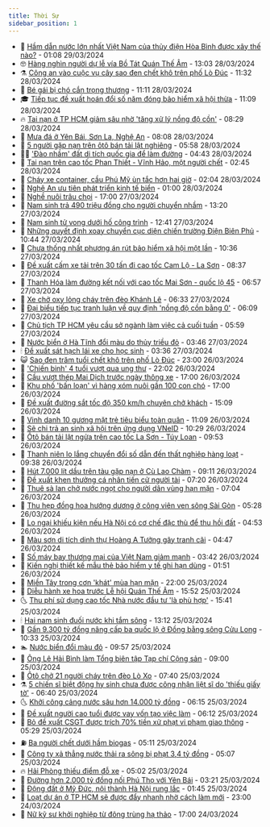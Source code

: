 ```yaml
---
title: Thời Sự
sidebar_position: 1
---
```


<!-- vnexpress-thoi-su:START -->
- 🦒 [Hầm dẫn nước lớn nhất Việt Nam của thủy điện Hòa Bình được xây thế nào?](https://video.vnexpress.net/ham-dan-nuoc-lon-nhat-viet-nam-cua-thuy-dien-hoa-binh-duoc-xay-the-nao-4726487.html) - 01:08 29/03/2024
- 🤓 [Hàng nghìn người dự lễ vía Bồ Tát Quán Thế Âm](https://vnexpress.net/hang-nghin-nguoi-du-le-via-bo-tat-quan-the-am-4727812.html) - 13:03 28/03/2024
- ⚗️ [Công an vào cuộc vụ cây sao đen chết khô trên phố Lò Đúc](https://vnexpress.net/cong-an-vao-cuoc-vu-cay-sao-den-chet-kho-tren-pho-lo-duc-4727819.html) - 11:32 28/03/2024
- 🌊 [Bé gái bị chó cắn trọng thương](https://vnexpress.net/be-gai-bi-cho-can-trong-thuong-4727825.html) - 11:11 28/03/2024
- 🎓 [Tiếp tục đề xuất hoán đổi số năm đóng bảo hiểm xã hội thừa](https://vnexpress.net/tiep-tuc-de-xuat-hoan-doi-so-nam-dong-bao-hiem-xa-hoi-thua-4727775.html) - 11:09 28/03/2024
- 🔥 [Tai nạn ở TP HCM giảm sâu nhờ &#39;tăng xử lý nồng độ cồn&#39;](https://vnexpress.net/tai-nan-o-tp-hcm-giam-sau-nho-tang-xu-ly-nong-do-con-4727728.html) - 08:29 28/03/2024
- 🦏 [Mưa đá ở Yên Bái, Sơn La, Nghệ An](https://vnexpress.net/mua-da-o-yen-bai-son-la-nghe-an-4727699.html) - 08:08 28/03/2024
- 👺 [5 người gặp nạn trên ôtô bán tải lật nghiêng](https://vnexpress.net/5-nguoi-gap-nan-tren-oto-ban-tai-lat-nghieng-4727667.html) - 05:58 28/03/2024
- 🧑‍🏫 [&#39;Đào nhầm&#39; đất di tích quốc gia để làm đường](https://vnexpress.net/dao-nham-dat-di-tich-quoc-gia-de-lam-duong-4727606.html) - 04:43 28/03/2024
- 🚦 [Tai nạn trên cao tốc Phan Thiết - Vĩnh Hảo, một người chết](https://vnexpress.net/tai-nan-tren-cao-toc-phan-thiet-vinh-hao-mot-nguoi-chet-4727530.html) - 02:45 28/03/2024
- 🎉 [Cháy xe container, cầu Phú Mỹ ùn tắc hơn hai giờ](https://vnexpress.net/chay-xe-container-cau-phu-my-un-tac-hon-hai-gio-4727529.html) - 02:04 28/03/2024
- 🦒 [Nghệ An ưu tiên phát triển kinh tế biển](https://vnexpress.net/nghe-an-uu-tien-phat-trien-kinh-te-bien-4721006.html) - 01:00 28/03/2024
- 🤗 [Nghề nuôi trâu chọi](https://vnexpress.net/nghe-nuoi-trau-choi-4727338.html) - 17:00 27/03/2024
- 💼 [Nam sinh trả 490 triệu đồng cho người chuyển nhầm](https://vnexpress.net/nam-sinh-tra-490-trieu-dong-cho-nguoi-chuyen-nham-4727428.html) - 13:20 27/03/2024
- 🤩 [Nam sinh tử vong dưới hố công trình](https://vnexpress.net/nam-sinh-tu-vong-duoi-ho-cong-trinh-4727424.html) - 12:41 27/03/2024
- 🤡 [Những quyết định xoay chuyển cục diện chiến trường Điện Biên Phủ](https://vnexpress.net/nhung-quyet-dinh-xoay-chuyen-cuc-dien-chien-truong-dien-bien-phu-4727382.html) - 10:44 27/03/2024
- 💯 [Chưa thống nhất phương án rút bảo hiểm xã hội một lần](https://vnexpress.net/chua-thong-nhat-phuong-an-rut-bao-hiem-xa-hoi-mot-lan-4727377.html) - 10:36 27/03/2024
- 👺 [Đề xuất cấm xe tải trên 30 tấn đi cao tốc Cam Lộ - La Sơn](https://vnexpress.net/de-xuat-cam-xe-tai-tren-30-tan-di-cao-toc-cam-lo-la-son-4726467.html) - 08:37 27/03/2024
- 🌮 [Thanh Hóa làm đường kết nối với cao tốc Mai Sơn - quốc lộ 45](https://vnexpress.net/thanh-hoa-lam-duong-ket-noi-voi-cao-toc-mai-son-quoc-lo-45-4727200.html) - 06:57 27/03/2024
- 🥸 [Xe chở oxy lỏng cháy trên đèo Khánh Lê](https://vnexpress.net/xe-cho-oxy-long-chay-tren-deo-khanh-le-4727241.html) - 06:33 27/03/2024
- 🐻 [Đại biểu tiếp tục tranh luận về quy định &#39;nồng độ cồn bằng 0&#39;](https://vnexpress.net/dai-bieu-tiep-tuc-tranh-luan-ve-quy-dinh-nong-do-con-bang-0-4727135.html) - 06:09 27/03/2024
- 👀 [Chủ tịch TP HCM yêu cầu sở ngành làm việc cả cuối tuần](https://vnexpress.net/chu-tich-tp-hcm-yeu-cau-so-nganh-lam-viec-ca-cuoi-tuan-4727226.html) - 05:59 27/03/2024
- 🤔 [Nước biển ở Hà Tĩnh đổi màu do thủy triều đỏ](https://vnexpress.net/nuoc-bien-o-ha-tinh-doi-mau-do-thuy-trieu-do-4726935.html) - 03:46 27/03/2024
- 🕯 [Đề xuất sát hạch lái xe cho học sinh](https://vnexpress.net/de-xuat-sat-hach-lai-xe-cho-hoc-sinh-4727104.html) - 03:36 27/03/2024
- 😺 [Sao đen trăm tuổi chết khô trên phố Lò Đúc](https://vnexpress.net/sao-den-tram-tuoi-chet-kho-tren-pho-lo-duc-4726777.html) - 23:00 26/03/2024
- 🦆 [&#39;Chiến binh&#39; 4 tuổi vượt qua ung thư](https://vnexpress.net/chien-binh-4-tuoi-vuot-qua-ung-thu-4724332.html) - 22:02 26/03/2024
- 🧰 [Cầu vượt thép Mai Dịch trước ngày thông xe](https://vnexpress.net/cau-vuot-thep-mai-dich-truoc-ngay-thong-xe-4726789.html) - 17:00 26/03/2024
- 🦍 [Khu phố &#39;bấn loạn&#39; vì hàng xóm nuôi gần 100 con chó](https://vnexpress.net/khu-pho-ban-loan-vi-hang-xom-nuoi-gan-100-con-cho-4726526.html) - 17:00 26/03/2024
- 🧰 [Đề xuất đường sắt tốc độ 350 km/h chuyên chở khách](https://vnexpress.net/de-xuat-duong-sat-toc-do-350-km-h-chuyen-cho-khach-4726969.html) - 15:09 26/03/2024
- 💃 [Vinh danh 10 gương mặt trẻ tiêu biểu toàn quân](https://vnexpress.net/vinh-danh-10-guong-mat-tre-tieu-bieu-toan-quan-4726917.html) - 11:09 26/03/2024
- 🧰 [Sẽ chi trả an sinh xã hội trên ứng dụng VNeID](https://vnexpress.net/se-chi-tra-an-sinh-xa-hoi-tren-ung-dung-vneid-4726910.html) - 10:29 26/03/2024
- 🚀 [Ôtô bán tải lật ngửa trên cao tốc La Sơn - Túy Loan](https://vnexpress.net/oto-ban-tai-lat-ngua-tren-cao-toc-la-son-tuy-loan-4726854.html) - 09:53 26/03/2024
- 🎊 [Thanh niên lo lắng chuyển đổi số dẫn đến thất nghiệp hàng loạt](https://vnexpress.net/thanh-nien-lo-lang-chuyen-doi-so-dan-den-that-nghiep-hang-loat-4726825.html) - 09:38 26/03/2024
- 🤭 [Hút 7.000 lít dầu trên tàu gặp nạn ở Cù Lao Chàm](https://vnexpress.net/hut-7-000-lit-dau-tren-tau-gap-nan-o-cu-lao-cham-4726838.html) - 09:11 26/03/2024
- 🤗 [Đề xuất khen thưởng cá nhân tiến cử người tài](https://vnexpress.net/de-xuat-khen-thuong-ca-nhan-tien-cu-nguoi-tai-4726734.html) - 07:20 26/03/2024
- 🌈 [Thuê sà lan chở nước ngọt cho người dân vùng hạn mặn](https://vnexpress.net/thue-sa-lan-cho-nuoc-ngot-cho-nguoi-dan-vung-han-man-4726768.html) - 07:04 26/03/2024
- 🦣 [Thu hẹp đồng hoa hướng dương ở công viên ven sông Sài Gòn](https://vnexpress.net/thu-hep-dong-hoa-huong-duong-o-cong-vien-ven-song-sai-gon-4726760.html) - 05:28 26/03/2024
- 🎡 [Lo ngại khiếu kiện nếu Hà Nội có cơ chế đặc thù để thu hồi đất](https://vnexpress.net/lo-ngai-khieu-kien-neu-ha-noi-co-co-che-dac-thu-de-thu-hoi-dat-4726674.html) - 04:53 26/03/2024
- 🦏 [Màu sơn di tích dinh thự Hoàng A Tưởng gây tranh cãi](https://vnexpress.net/mau-son-di-tich-dinh-thu-hoang-a-tuong-gay-tranh-cai-4726709.html) - 04:47 26/03/2024
- 🎊 [Số máy bay thương mại của Việt Nam giảm mạnh](https://vnexpress.net/so-may-bay-thuong-mai-cua-viet-nam-giam-manh-4726580.html) - 03:42 26/03/2024
- 🫶 [Kiến nghị thiết kế mẫu thẻ bảo hiểm y tế ghi hạn dùng](https://vnexpress.net/kien-nghi-thiet-ke-mau-the-bao-hiem-y-te-ghi-han-dung-4726588.html) - 01:51 26/03/2024
- 🤔 [Miền Tây trong cơn &#39;khát&#39; mùa hạn mặn](https://vnexpress.net/mien-tay-trong-con-khat-mua-han-man-4726300.html) - 22:00 25/03/2024
- 🤠 [Diễu hành xe hoa trước Lễ hội Quán Thế Âm](https://vnexpress.net/dieu-hanh-xe-hoa-truoc-le-hoi-quan-the-am-4726513.html) - 15:52 25/03/2024
- 🌜 [Thu phí sử dụng cao tốc Nhà nước đầu tư &#39;là phù hợp&#39;](https://vnexpress.net/thu-phi-su-dung-cao-toc-nha-nuoc-dau-tu-la-phu-hop-4726512.html) - 15:41 25/03/2024
- 🕯 [Hai nam sinh đuối nước khi tắm sông](https://vnexpress.net/hai-nam-sinh-duoi-nuoc-khi-tam-song-4726501.html) - 13:12 25/03/2024
- 🤔 [Gần 9.300 tỷ đồng nâng cấp ba quốc lộ ở Đồng bằng sông Cửu Long](https://vnexpress.net/gan-9-300-ty-dong-nang-cap-ba-quoc-lo-o-dong-bang-song-cuu-long-4726152.html) - 10:33 25/03/2024
- 🏊 [Nước biển đổi màu đỏ](https://vnexpress.net/nuoc-bien-doi-mau-do-4726457.html) - 09:57 25/03/2024
- 🌮 [Ông Lê Hải Bình làm Tổng biên tập Tạp chí Cộng sản](https://vnexpress.net/ong-le-hai-binh-lam-tong-bien-tap-tap-chi-cong-san-4726517.html) - 09:00 25/03/2024
- 🫣 [Ôtô chở 21 người cháy trên đèo Lò Xo](https://vnexpress.net/oto-cho-21-nguoi-chay-tren-deo-lo-xo-4726355.html) - 07:40 25/03/2024
- ⚗️ [5 chiến sĩ biệt động hy sinh chưa được công nhận liệt sĩ do &#39;thiếu giấy tờ&#39;](https://vnexpress.net/5-chien-si-biet-dong-hy-sinh-chua-duoc-cong-nhan-liet-si-do-thieu-giay-to-4726313.html) - 06:40 25/03/2024
- 🌜 [Khởi công cảng nước sâu hơn 14.000 tỷ đồng](https://vnexpress.net/khoi-cong-cang-nuoc-sau-hon-14-000-ty-dong-4726247.html) - 06:15 25/03/2024
- 🌁 [Đề xuất người cao tuổi được vay vốn tạo việc làm](https://vnexpress.net/de-xuat-nguoi-cao-tuoi-duoc-vay-von-tao-viec-lam-4726258.html) - 06:12 25/03/2024
- 🐲 [Bỏ đề xuất CSGT được trích 70% tiền xử phạt vi phạm giao thông](https://vnexpress.net/bo-de-xuat-csgt-duoc-trich-70-tien-xu-phat-vi-pham-giao-thong-4726299.html) - 05:29 25/03/2024
- ⛽️ [Ba người chết dưới hầm biogas](https://vnexpress.net/ba-nguoi-chet-duoi-ham-biogas-4726282.html) - 05:11 25/03/2024
- 🗽 [Công ty xả thẳng nước thải ra sông bị phạt 3,4 tỷ đồng](https://vnexpress.net/cong-ty-xa-thang-nuoc-thai-ra-song-bi-phat-3-4-ty-dong-4726290.html) - 05:07 25/03/2024
- 🔥 [Hải Phòng thiếu điểm đỗ xe](https://vnexpress.net/hai-phong-thieu-diem-do-xe-4726042.html) - 05:02 25/03/2024
- 💯 [Đường hơn 2.000 tỷ đồng nối Phú Thọ với Yên Bái](https://vnexpress.net/duong-hon-2-000-ty-dong-noi-phu-tho-voi-yen-bai-4724936.html) - 03:21 25/03/2024
- 🦆 [Động đất ở Mỹ Đức, nội thành Hà Nội rung lắc](https://vnexpress.net/dong-dat-o-my-duc-noi-thanh-ha-noi-rung-lac-4726168.html) - 01:45 25/03/2024
- 🫣 [Loạt dự án ở TP HCM sẽ được đẩy nhanh nhờ cách làm mới](https://vnexpress.net/loat-du-an-o-tp-hcm-se-duoc-day-nhanh-nho-cach-lam-moi-4726071.html) - 23:00 24/03/2024
- 🤡 [Nữ kỹ sư khởi nghiệp từ đông trùng hạ thảo](https://vnexpress.net/nu-ky-su-khoi-nghiep-tu-dong-trung-ha-thao-4725938.html) - 17:00 24/03/2024<!-- vnexpress-thoi-su:END -->
